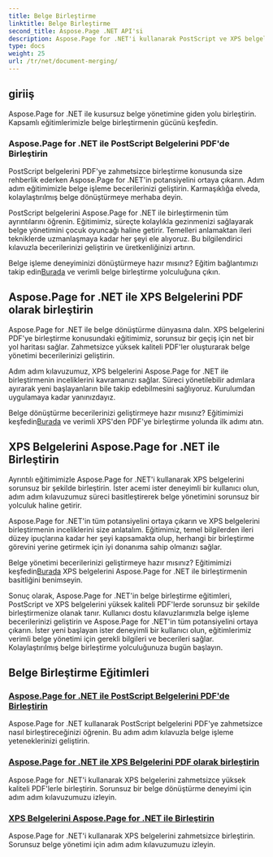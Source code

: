 ```yaml
---
title: Belge Birleştirme
linktitle: Belge Birleştirme
second_title: Aspose.Page .NET API'si
description: Aspose.Page for .NET'i kullanarak PostScript ve XPS belgelerini zahmetsizce yüksek kaliteli PDF'lerde birleştirin. Adım adım eğitimlerimizle belge işleme sürecinizi geliştirin.
type: docs
weight: 25
url: /tr/net/document-merging/
---
```

## giriiş

Aspose.Page for .NET ile kusursuz belge yönetimine giden yolu birleştirin. Kapsamlı eğitimlerimizle belge birleştirmenin gücünü keşfedin.

### Aspose.Page for .NET ile PostScript Belgelerini PDF'de Birleştirin
PostScript belgelerini PDF'ye zahmetsizce birleştirme konusunda size rehberlik ederken Aspose.Page for .NET'in potansiyelini ortaya çıkarın. Adım adım eğitimimizle belge işleme becerilerinizi geliştirin. Karmaşıklığa elveda, kolaylaştırılmış belge dönüştürmeye merhaba deyin.

PostScript belgelerini Aspose.Page for .NET ile birleştirmenin tüm ayrıntılarını öğrenin. Eğitimimiz, süreçte kolaylıkla gezinmenizi sağlayarak belge yönetimini çocuk oyuncağı haline getirir. Temelleri anlamaktan ileri tekniklerde uzmanlaşmaya kadar her şeyi ele alıyoruz. Bu bilgilendirici kılavuzla becerilerinizi geliştirin ve üretkenliğinizi artırın.

 Belge işleme deneyiminizi dönüştürmeye hazır mısınız? Eğitim bağlantımızı takip edin[Burada](./merge-postscript-documents-into-pdf/) ve verimli belge birleştirme yolculuğuna çıkın.

## Aspose.Page for .NET ile XPS Belgelerini PDF olarak birleştirin
Aspose.Page for .NET ile belge dönüştürme dünyasına dalın. XPS belgelerini PDF'ye birleştirme konusundaki eğitimimiz, sorunsuz bir geçiş için net bir yol haritası sağlar. Zahmetsizce yüksek kaliteli PDF'ler oluşturarak belge yönetimi becerilerinizi geliştirin.

Adım adım kılavuzumuz, XPS belgelerini Aspose.Page for .NET ile birleştirmenin inceliklerini kavramanızı sağlar. Süreci yönetilebilir adımlara ayırarak yeni başlayanların bile takip edebilmesini sağlıyoruz. Kurulumdan uygulamaya kadar yanınızdayız.

 Belge dönüştürme becerilerinizi geliştirmeye hazır mısınız? Eğitimimizi keşfedin[Burada](./merge-xps-documents-into-pdf/) ve verimli XPS'den PDF'ye birleştirme yolunda ilk adımı atın.

## XPS Belgelerini Aspose.Page for .NET ile Birleştirin
Ayrıntılı eğitimimizle Aspose.Page for .NET'i kullanarak XPS belgelerini sorunsuz bir şekilde birleştirin. İster acemi ister deneyimli bir kullanıcı olun, adım adım kılavuzumuz süreci basitleştirerek belge yönetimini sorunsuz bir yolculuk haline getirir.

Aspose.Page for .NET'in tüm potansiyelini ortaya çıkarın ve XPS belgelerini birleştirmenin inceliklerini size anlatalım. Eğitimimiz, temel bilgilerden ileri düzey ipuçlarına kadar her şeyi kapsamakta olup, herhangi bir birleştirme görevini yerine getirmek için iyi donanıma sahip olmanızı sağlar.

 Belge yönetimi becerilerinizi geliştirmeye hazır mısınız? Eğitimimizi keşfedin[Burada](./merge-xps-documents/) XPS belgelerini Aspose.Page for .NET ile birleştirmenin basitliğini benimseyin.

Sonuç olarak, Aspose.Page for .NET'in belge birleştirme eğitimleri, PostScript ve XPS belgelerini yüksek kaliteli PDF'lerde sorunsuz bir şekilde birleştirmenize olanak tanır. Kullanıcı dostu kılavuzlarımızla belge işleme becerilerinizi geliştirin ve Aspose.Page for .NET'in tüm potansiyelini ortaya çıkarın. İster yeni başlayan ister deneyimli bir kullanıcı olun, eğitimlerimiz verimli belge yönetimi için gerekli bilgileri ve becerileri sağlar. Kolaylaştırılmış belge birleştirme yolculuğunuza bugün başlayın.
## Belge Birleştirme Eğitimleri
### [Aspose.Page for .NET ile PostScript Belgelerini PDF'de Birleştirin](./merge-postscript-documents-into-pdf/)
Aspose.Page for .NET kullanarak PostScript belgelerini PDF'ye zahmetsizce nasıl birleştireceğinizi öğrenin. Bu adım adım kılavuzla belge işleme yeteneklerinizi geliştirin.
### [Aspose.Page for .NET ile XPS Belgelerini PDF olarak birleştirin](./merge-xps-documents-into-pdf/)
Aspose.Page for .NET'i kullanarak XPS belgelerini zahmetsizce yüksek kaliteli PDF'lerle birleştirin. Sorunsuz bir belge dönüştürme deneyimi için adım adım kılavuzumuzu izleyin.
### [XPS Belgelerini Aspose.Page for .NET ile Birleştirin](./merge-xps-documents/)
Aspose.Page for .NET'i kullanarak XPS belgelerini zahmetsizce birleştirin. Sorunsuz belge yönetimi için adım adım kılavuzumuzu izleyin.